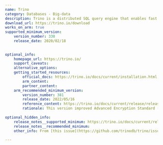 ```yaml
---
name: Trino
category: Databases - Big-data
description: Trino is a distributed SQL query engine that enables fast querying of large datasets across various data sources.
download_url: https://trino.io/download
works_on_arm: true
supported_minimum_version:
    version_number: 330
    release_date: 2020/02/18
 
 
optional_info:
    homepage_url: https://trino.io/
    support_caveats:
    alternative_options:
    getting_started_resources:
        official_docs: https://trino.io/docs/current/installation.html
        arm_content:
        partner_content:
    arm_recommended_minimum_version:
        version_number: 381
        release_date: 2022/05/16
        reference_content: https://trino.io/docs/current/release/release-381.html#docker-image
        rationale: This version improved Advanced Encryption Standard (AES) processing performance on ARM64 processors. This feature is useful for operations such as accessing object storage systems via TLS/SSL.
 
optional_hidden_info:
    release_notes__supported_minimum: https://trino.io/docs/current/release/release-330.html#:~:text=Add%20experimental%20support%20for%20running%20on%20Linux%20aarch64%20(ARM64)
    release_notes__recommended_minimum:
    other_info: From [this issue](https://github.com/trinodb/trino/issues/2262), it is clear that AArch64 support has been added since release 330.
 
---
```

